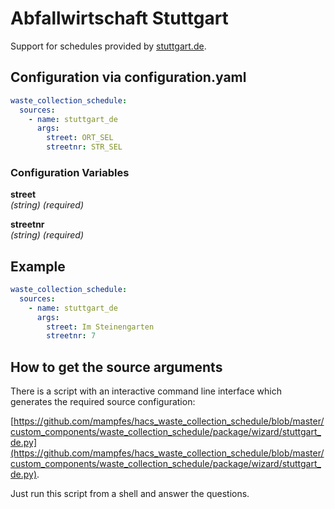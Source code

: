 # Abfallwirtschaft Stuttgart

Support for schedules provided by [stuttgart.de](https://service.stuttgart.de/lhs-services/aws/).

## Configuration via configuration.yaml

```yaml
waste_collection_schedule:
  sources:
    - name: stuttgart_de
      args:
        street: ORT_SEL
        streetnr: STR_SEL
```

### Configuration Variables

**street**<br>
*(string) (required)*

**streetnr**<br>
*(string) (required)*

## Example

```yaml
waste_collection_schedule:
  sources:
    - name: stuttgart_de
      args:
        street: Im Steinengarten
        streetnr: 7
```

## How to get the source arguments

There is a script with an interactive command line interface which generates the required source configuration:

[https://github.com/mampfes/hacs_waste_collection_schedule/blob/master/custom_components/waste_collection_schedule/package/wizard/stuttgart_de.py](https://github.com/mampfes/hacs_waste_collection_schedule/blob/master/custom_components/waste_collection_schedule/package/wizard/stuttgart_de.py).

Just run this script from a shell and answer the questions.
